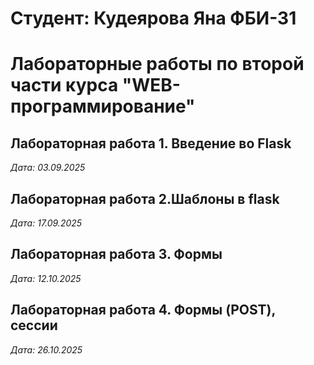 # Студент: Кудеярова Яна ФБИ-31

# Лабораторные работы по второй части курса "WEB-программирование"

## Лабораторная работа 1. Введение во Flask

*Дата: 03.09.2025*

## Лабораторная работа 2.Шаблоны в flask

*Дата: 17.09.2025*

## Лабораторная работа 3. Формы

*Дата: 12.10.2025*

## Лабораторная работа 4. Формы (POST), сессии

*Дата: 26.10.2025*